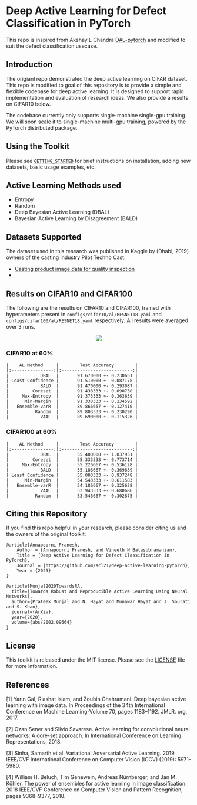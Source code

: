 # Deep Active Learning for Defect Classification in PyTorch

This repo is inspired from Akshay L Chandra [DAL-pytorch](https://github.com/acl21/deep-active-learning-pytorch) and modified to suit the defect classification usecase.  

## Introduction

The origianl repo demonstrated the deep active learning on CIFAR dataset. This repo is modified to goal of this repository is to provide a simple and flexible codebase for deep active learning. It is designed to support rapid implementation and evaluation of research ideas. We also provide a results on CIFAR10 below.

The codebase currently only supports single-machine single-gpu training. We will soon scale it to single-machine multi-gpu training, powered by the PyTorch distributed package.

## Using the Toolkit

Please see [`GETTING_STARTED`](docs/GETTING_STARTED.md) for brief instructions on installation, adding new datasets, basic usage examples, etc.

## Active Learning Methods used
* Entropy
* Random
* Deep Bayesian Active Learning (DBAL)
* Bayesian Active Learning by Disagreement (BALD)


## Datasets Supported
The dataset used in this research was published in Kaggle by (Dhabi, 2019) owners of the casting industry Pilot Techno Cast.
* [Casting product image data for quality inspection](https://www.kaggle.com/datasets/ravirajsinh45/reallife-industrial-dataset-of-casting-product)
* 

## Results on CIFAR10 and CIFAR100 

The following are the results on CIFAR10 and CIFAR100, trained with hyperameters present in `configs/cifar10/al/RESNET18.yaml` and `configs/cifar100/al/RESNET18.yaml` respectively. All results were averaged over 3 runs. 

<!-- ![alt text](docs/AL_results.png) -->

<div align="center">
<img src="docs/AL_results.png"/>
</div>

###  CIFAR10 at 60%
```
|    AL Method     |        Test Accuracy        |
|:----------------:|:---------------------------:|
|            DBAL  |       91.670000 +- 0.230651 |
| Least Confidence |       91.510000 +- 0.087178 |
|            BALD  |       91.470000 +- 0.293087 |
|         Coreset  |       91.433333 +- 0.090738 |
|     Max-Entropy  |       91.373333 +- 0.363639 |
|      Min-Margin  |       91.333333 +- 0.234592 |
|   Ensemble-varR  |       89.866667 +- 0.127410 |
|          Random  |       89.803333 +- 0.230290 |
|            VAAL  |       89.690000 +- 0.115326 |
```

### CIFAR100 at 60%
```
|    AL Method     |        Test Accuracy        |
|:----------------:|:---------------------------:|
|            DBAL  |       55.400000 +- 1.037931 |
|         Coreset  |       55.333333 +- 0.773714 |
|     Max-Entropy  |       55.226667 +- 0.536128 |
|            BALD  |       55.186667 +- 0.369639 |
| Least Confidence |       55.003333 +- 0.937248 |
|      Min-Margin  |       54.543333 +- 0.611583 |
|   Ensemble-varR  |       54.186667 +- 0.325628 |
|            VAAL  |       53.943333 +- 0.680686 |
|          Random  |       53.546667 +- 0.302875 |
```

## Citing this Repository

If you find this repo helpful in your research, please consider citing us and the owners of the original toolkit:

```
@article{Annapoorni Pranesh,
    Author = {Annapoorni Pranesh, and Vineeth N Balasubramanian},
    Title = {Deep Active Learning for Defect Classification in PyTorch},
    Journal = {https://github.com/acl21/deep-active-learning-pytorch},
    Year = {2023}
}

@article{Munjal2020TowardsRA,
  title={Towards Robust and Reproducible Active Learning Using Neural Networks},
  author={Prateek Munjal and N. Hayat and Munawar Hayat and J. Sourati and S. Khan},
  journal={ArXiv},
  year={2020},
  volume={abs/2002.09564}
}
```

## License

This toolkit is released under the MIT license. Please see the [LICENSE](LICENSE) file for more information.

## References

[1] Yarin Gal, Riashat Islam, and Zoubin Ghahramani. Deep bayesian active learning with image data. In Proceedings of the 34th International Conference on Machine Learning-Volume 70, pages 1183–1192. JMLR. org, 2017.

[2] Ozan Sener and Silvio Savarese. Active learning for convolutional neural networks: A core-set approach. In International Conference on Learning Representations, 2018.

[3] Sinha, Samarth et al. Variational Adversarial Active Learning. 2019 IEEE/CVF International Conference on Computer Vision (ICCV) (2019): 5971-5980.

[4] William H. Beluch, Tim Genewein, Andreas Nürnberger, and Jan M. Köhler. The power of ensembles for active learning in image classification. 2018 IEEE/CVF Conference on Computer Vision and Pattern Recognition, pages 9368–9377, 2018.